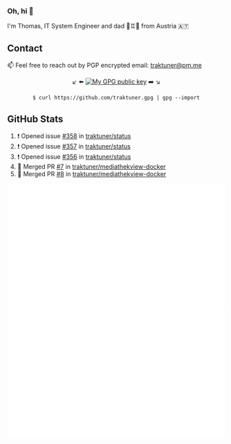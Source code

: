 ### Oh, hi 👋

I'm Thomas, IT System Engineer and dad 👶♊️👶 from Austria 🇦🇹

<!--
**traktuner/traktuner** is a ✨ _special_ ✨ repository because its `README.md` (this file) appears on your GitHub profile.

Here are some ideas to get you started:

- 🔭 I’m currently working on ...
- 🌱 I’m currently learning ...
- 👯 I’m looking to collaborate on ...
- 🤔 I’m looking for help with ...
- 💬 Ask me about ...
- 📫 How to reach me: ...
- 😄 Pronouns: ...
- ⚡ Fun fact: ...
-->

## Contact
📫 Feel free to reach out by PGP encrypted email:
traktuner@pm.me

<div align="center" markdown="1">

↙️ ⬅️ [![My GPG public key](https://img.shields.io/badge/PGP%20public%20key-6D4AFF?style=for-the-badge)](https://github.com/traktuner.gpg) ➡️ ↘️

```shell
$ curl https://github.com/traktuner.gpg | gpg --import
```

</div>

## GitHub Stats
<!--START_SECTION:activity-->
1. ❗ Opened issue [#358](https://github.com/traktuner/status/issues/358) in [traktuner/status](https://github.com/traktuner/status)
2. ❗ Opened issue [#357](https://github.com/traktuner/status/issues/357) in [traktuner/status](https://github.com/traktuner/status)
3. ❗ Opened issue [#356](https://github.com/traktuner/status/issues/356) in [traktuner/status](https://github.com/traktuner/status)
4. 🎉 Merged PR [#7](https://github.com/traktuner/mediathekview-docker/pull/7) in [traktuner/mediathekview-docker](https://github.com/traktuner/mediathekview-docker)
5. 🎉 Merged PR [#8](https://github.com/traktuner/mediathekview-docker/pull/8) in [traktuner/mediathekview-docker](https://github.com/traktuner/mediathekview-docker)
<!--END_SECTION:activity-->

![](https://github.com/traktuner/traktuner/blob/master/generated/overview.svg)
![](https://github.com/traktuner/traktuner/blob/master/generated/languages.svg)
